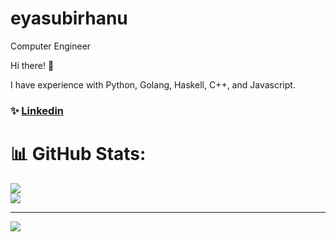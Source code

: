 # eyasubirhanu
Computer Engineer

Hi there! 👋

I have experience with Python, Golang, Haskell, C++, and Javascript.
### ✨ [Linkedin](https://www.linkedin.com/in/eyasu-birhanu-4665701a3/)


# 📊 GitHub Stats:
![](https://github-readme-streak-stats.herokuapp.com/?user=eyasubirhanu&theme=dark&hide_border=false)<br/>
![](https://github-readme-stats.vercel.app/api/top-langs/?username=eyasubirhanu&theme=dark&hide_border=false&include_all_commits=false&count_private=false&layout=compact)

---
[![](https://visitcount.itsvg.in/api?id=eyasubirhanu&icon=0&color=0)](https://visitcount.itsvg.in)

<!-- Proudly created with GPRM ( https://gprm.itsvg.in ) -->

